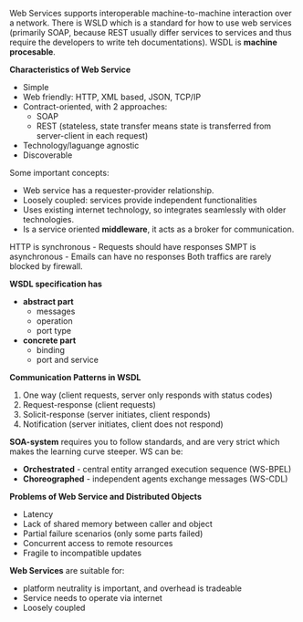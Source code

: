 Web Services supports interoperable machine-to-machine interaction over a network.
There is WSLD which is a standard for how to use web services (primarily SOAP, because REST usually differ services to services and thus require the developers to write teh documentations). WSDL is **machine procesable**.

**Characteristics of Web Service**
- Simple
- Web friendly: HTTP, XML based, JSON, TCP/IP
- Contract-oriented, with 2 approaches:
	- SOAP
	- REST (stateless, state transfer means state is transferred from server-client in each request)
- Technology/laguange agnostic
- Discoverable

Some important concepts:
- Web service has a requester-provider relationship.
- Loosely coupled: services provide independent functionalities
- Uses existing internet technology, so integrates seamlessly with older technologies.
- Is a service oriented **middleware**, it acts as a broker for communication.

HTTP is synchronous - Requests should have responses
SMPT is asynchronous - Emails can have no responses 
Both traffics are rarely blocked by firewall.

**WSDL specification has** 
- **abstract part**
	- messages
	- operation
	- port type
- **concrete part**
	- binding
	- port and service

**Communication Patterns in WSDL**
1. One way (client requests, server only responds with status codes)
2. Request-response (client requests)
3. Solicit-response (server initiates, client responds)
4. Notification (server initiates, client does not respond)

**SOA-system** requires you to follow standards, and are very strict which makes the learning curve steeper. 
WS can be: 
- **Orchestrated** - central entity arranged execution sequence (WS-BPEL)
- **Choreographed** - independent agents exchange messages (WS-CDL)

**Problems of Web Service and Distributed Objects**
- Latency
- Lack of shared memory between caller and object
- Partial failure scenarios (only some parts failed)
- Concurrent access to remote resources
- Fragile to incompatible updates 

**Web Services** are suitable for:
- platform neutrality is important, and overhead is tradeable
- Service needs to operate via internet
- Loosely coupled

